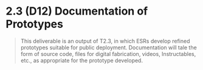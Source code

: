 # 2.3 (D12) Documentation of Prototypes

> This deliverable is an output of T2.3, in which ESRs develop refined prototypes suitable for public deployment. Documentation will tale the form of source code, files for digital fabrication, videos, Instructables, etc., as appropriate for the prototype developed.
